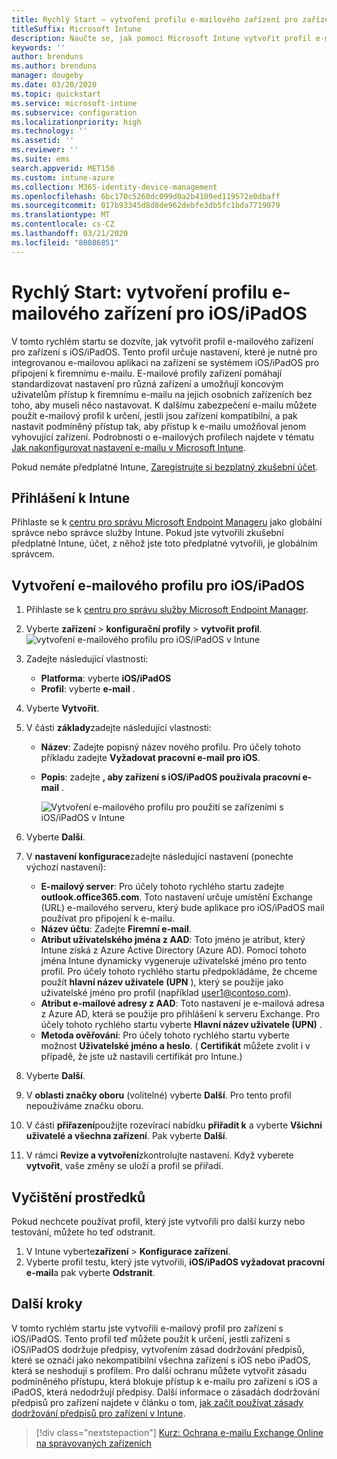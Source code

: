 ```yaml
---
title: Rychlý Start – vytvoření profilu e-mailového zařízení pro zařízení s iOS/iPadOS
titleSuffix: Microsoft Intune
description: Naučte se, jak pomocí Microsoft Intune vytvořit profil e-mailového zařízení, aby se zařízení s iOS/iPadOS mohla bezpečně připojit k firemnímu e-mailu.
keywords: ''
author: brenduns
ms.author: brenduns
manager: dougeby
ms.date: 03/20/2020
ms.topic: quickstart
ms.service: microsoft-intune
ms.subservice: configuration
ms.localizationpriority: high
ms.technology: ''
ms.assetid: ''
ms.reviewer: ''
ms.suite: ems
search.appverid: MET150
ms.custom: intune-azure
ms.collection: M365-identity-device-management
ms.openlocfilehash: 6bc170c5260dc099d0a2b4109ed119572e0dbaff
ms.sourcegitcommit: 017b93345d8d8de962debfe3db5fc1bda7719079
ms.translationtype: MT
ms.contentlocale: cs-CZ
ms.lasthandoff: 03/21/2020
ms.locfileid: "80086851"
---
```

# <a name="quickstart-create-an-email-device-profile-for-iosipados"></a>Rychlý Start: vytvoření profilu e-mailového zařízení pro iOS/iPadOS

V tomto rychlém startu se dozvíte, jak vytvořit profil e-mailového zařízení pro zařízení s iOS/iPadOS. Tento profil určuje nastavení, které je nutné pro integrovanou e-mailovou aplikaci na zařízení se systémem iOS/iPadOS pro připojení k firemnímu e-mailu. E-mailové profily zařízení pomáhají standardizovat nastavení pro různá zařízení a umožňují koncovým uživatelům přístup k firemnímu e-mailu na jejich osobních zařízeních bez toho, aby museli něco nastavovat. K dalšímu zabezpečení e-mailu můžete použít e-mailový profil k určení, jestli jsou zařízení kompatibilní, a pak nastavit podmíněný přístup tak, aby přístup k e-mailu umožňoval jenom vyhovující zařízení. Podrobnosti o e-mailových profilech najdete v tématu [Jak nakonfigurovat nastavení e-mailu v Microsoft Intune](email-settings-configure.md).

Pokud nemáte předplatné Intune, [Zaregistrujte si bezplatný zkušební účet](../fundamentals/free-trial-sign-up.md).

## <a name="sign-in-to-intune"></a>Přihlášení k Intune

Přihlaste se k [centru pro správu Microsoft Endpoint Manageru](https://go.microsoft.com/fwlink/?linkid=2109431) jako globální správce nebo správce služby Intune. Pokud jste vytvořili zkušební předplatné Intune, účet, z něhož jste toto předplatné vytvořili, je globálním správcem.

## <a name="create-an-iosipados-email-profile"></a>Vytvoření e-mailového profilu pro iOS/iPadOS

1. Přihlaste se k [centru pro správu služby Microsoft Endpoint Manager](https://go.microsoft.com/fwlink/?linkid=2109431).

2. Vyberte **zařízení** > **konfigurační profily** > **vytvořit profil**.
   ![vytvoření e-mailového profilu pro iOS/iPadOS v Intune](./media/quickstart-email-profile/ios-create-profile.png)

3. Zadejte následující vlastnosti:
   - **Platforma**: vyberte **iOS/iPadOS**
   - **Profil**: vyberte **e-mail** .
  
4. Vyberte **Vytvořit**.

5. V části **základy**zadejte následující vlastnosti:
   - **Název**: Zadejte popisný název nového profilu. Pro účely tohoto příkladu zadejte **Vyžadovat pracovní e-mail pro iOS**.
   - **Popis**: zadejte **, aby zařízení s iOS/iPadOS používala pracovní e-mail** .


        ![Vytvoření e-mailového profilu pro použití se zařízeními s iOS/iPadOS v Intune](./media/quickstart-email-profile/ios-email-profile-name.png)

6. Vyberte **Další**.

7. V **nastavení konfigurace**zadejte následující nastavení (ponechte výchozí nastavení):
   - **E-mailový server**: Pro účely tohoto rychlého startu zadejte **outlook.office365.com**. Toto nastavení určuje umístění Exchange (URL) e-mailového serveru, který bude aplikace pro iOS/iPadOS mail používat pro připojení k e-mailu.
   - **Název účtu**: Zadejte **Firemní e-mail**.
   - **Atribut uživatelského jména z AAD**: Toto jméno je atribut, který Intune získá z Azure Active Directory (Azure AD). Pomocí tohoto jména Intune dynamicky vygeneruje uživatelské jméno pro tento profil. Pro účely tohoto rychlého startu předpokládáme, že chceme použít **hlavní název uživatele (UPN** ), který se použije jako uživatelské jméno pro profil (například user1@contoso.com).
   - **Atribut e-mailové adresy z AAD**: Toto nastavení je e-mailová adresa z Azure AD, která se použije pro přihlášení k serveru Exchange. Pro účely tohoto rychlého startu vyberte **Hlavní název uživatele (UPN)** .
   - **Metoda ověřování**: Pro účely tohoto rychlého startu vyberte možnost **Uživatelské jméno a heslo**. ( **Certifikát** můžete zvolit i v případě, že jste už nastavili certifikát pro Intune.)

8. Vyberte **Další**.

9. V **oblasti značky oboru** (volitelné) vyberte **Další**. Pro tento profil nepoužíváme značku oboru.

10. V části **přiřazení**použijte rozevírací nabídku **přiřadit k** a vyberte **Všichni uživatelé a všechna zařízení**.  Pak vyberte **Další**.

11. V rámci **Revize a vytvoření**zkontrolujte nastavení. Když vyberete **vytvořit**, vaše změny se uloží a profil se přiřadí. 

## <a name="clean-up-resources"></a>Vyčištění prostředků

Pokud nechcete používat profil, který jste vytvořili pro další kurzy nebo testování, můžete ho teď odstranit.

1. V Intune vyberte**zařízení** > **Konfigurace zařízení**.
2. Vyberte profil testu, který jste vytvořili, **iOS/iPadOS vyžadovat pracovní e-mail**a pak vyberte **Odstranit**. 

## <a name="next-steps"></a>Další kroky

V tomto rychlém startu jste vytvořili e-mailový profil pro zařízení s iOS/iPadOS. Tento profil teď můžete použít k určení, jestli zařízení s iOS/iPadOS dodržuje předpisy, vytvořením zásad dodržování předpisů, které se označí jako nekompatibilní všechna zařízení s iOS nebo iPadOS, která se neshodují s profilem. Pro další ochranu můžete vytvořit zásadu podmíněného přístupu, která blokuje přístup k e-mailu pro zařízení s iOS a iPadOS, která nedodržují předpisy. Další informace o zásadách dodržování předpisů pro zařízení najdete v článku o tom, [jak začít používat zásady dodržování předpisů pro zařízení v Intune](../protect/device-compliance-get-started.md).

> [!div class="nextstepaction"]
> [Kurz: Ochrana e-mailu Exchange Online na spravovaných zařízeních](../protect/tutorial-protect-email-on-enrolled-devices.md)
